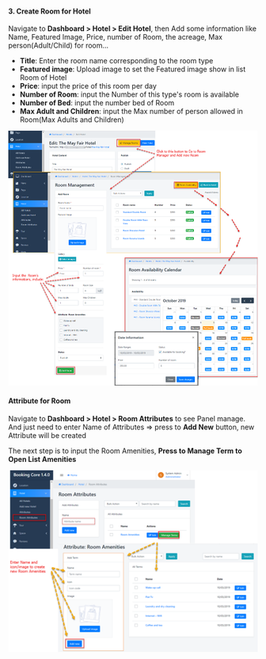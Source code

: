 <h4>3. Create Room for Hotel</h4>
<p>Navigate to <strong>Dashboard &gt; Hotel &gt; Edit Hotel</strong>, then Add some information like Name, Featured Image, Price, number of Room, the acreage, Max person(Adult/Child) for room...</p>
<ul>
<li><strong>Title</strong>: Enter the room name corresponding to the room type</li>
<li><strong>Featured image</strong>: Upload image to set the Featured image show in list Room of Hotel</li>
<li><strong>Price</strong>: input the price of this room per day</li>
<li><strong>Number of Room</strong>: input the Number of this type's room is available</li>
<li><strong>Number of Bed</strong>: input the number bed of Room</li>
<li><strong>Max Adult and Children</strong>: input the Max number of person allowed in Room(Max Adults and Children)</li>
</ul>
<p><img class="padding" src="/assets/images/96afb8209157edb71da8c8948bb3d965.png" /></p>
<h4>Attribute for Room</h4>
<p>Navigate to <strong>Dashboard &gt; Hotel &gt; Room Attributes</strong> to see Panel manage. And just need to enter Name of Attributes =&gt; press to <strong>Add New</strong> button, new Attribute will be created</p>
<p>The next step is to input the Room Amenities, <strong>Press to Manage Term to Open List Amenities </strong></p>
<p><img class="padding" src="/assets/images/4d6780ed44b631cc5da705f937220f5a.png" /></p>